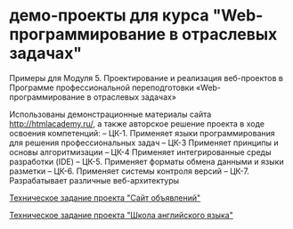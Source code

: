 # демо-проекты для курса "Web-программирование в отраслевых задачах"

Примеры для Модуля 5. Проектирование и реализация веб-проектов в Программе профессиональной переподготовки «Web-программирование в отраслевых задачах»

Использованы демонстрационные материалы сайта http://htmlacademy.ru/, а также авторское решение проекта в ходе освоения компетенций:
–	ЦК-1. Применяет языки программирования для решения профессиональных задач
–	ЦК-3 Применяет принципы и основы алгоритмизации
–	ЦК-4 Применяет интегрированные среды разработки (IDE)
–	ЦК-5. Применяет форматы обмена данными и языки разметки
–	ЦК-6. Применяет системы контроля версий
–	ЦК-7. Разрабатывает различные веб-архитектуры

[Техническое задание проекта "Сайт объявлений"](ТЗ.md)

[Техническое задание проекта "Школа английского языка"](ТЗ2.pdf)
